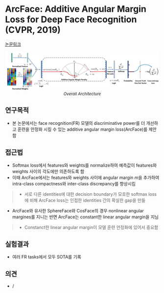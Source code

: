 # ArcFace: Additive Angular Margin Loss for Deep Face Recognition (CVPR, 2019)

[논문링크](https://openaccess.thecvf.com/content_CVPR_2019/html/Deng_ArcFace_Additive_Angular_Margin_Loss_for_Deep_Face_Recognition_CVPR_2019_paper.html)

<p align="center">
    <img width="800" alt='fig1' src="../img/deng2019arcface.png?raw=true"></br>
    <em><font size=2>Overall Architecture</font></em>
</p>

## 연구목적
- 본 논문에서는 face recognition(FR) 모델의 discriminative power를 더 개선하고 훈련을 안정화 시킬 수 있는 additive angular margin loss(ArcFace)를 제안함

## 접근법
- Softmax loss에서 features와 weights를 normalize하여 예측값이 features와 weights 사이의 각도에만 의존하도록 함
- 이때 ArcFace에서는 features와 weights 사이에 angular margin $m$을 추가하여 intra-class compactness와 inter-class discrepancy를 향상시킴
> - 서로 다른 identities에 대한 decision boundary가 모호한 softmax loss에 비해 ArcFace loss는 인접한 identities 간의 확실한 gap을 만듦
- ArcFace와 유사한 SphereFace와 CosFace의 경우 nonlinear angular margines를 지니는 반면 ArcFace는 constant한 linear angular margin을 지님
> - Constanct한 linear angular margin이 모델 훈련 안정화에 있어서 중요함

## 실험결과
- 여러 FR tasks에서 모두 SOTA를 기록

## 의견
- /